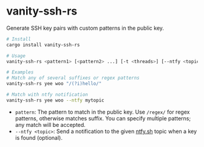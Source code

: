# vanity-ssh-rs

Generate SSH key pairs with custom patterns in the public key.

```bash
# Install
cargo install vanity-ssh-rs

# Usage
vanity-ssh-rs <pattern1> [<pattern2> ...] [-t <threads>] [--ntfy <topic>]

# Examples
# Match any of several suffixes or regex patterns
vanity-ssh-rs yee woo "/(?i)hello/"

# Match with ntfy notification
vanity-ssh-rs yee woo --ntfy mytopic
```

- `pattern`: The pattern to match in the public key. Use `/regex/` for regex patterns, otherwise matches suffix. You can specify multiple patterns; any match will be accepted.
- `--ntfy <topic>`: Send a notification to the given [ntfy.sh](https://ntfy.sh) topic when a key is found (optional).
